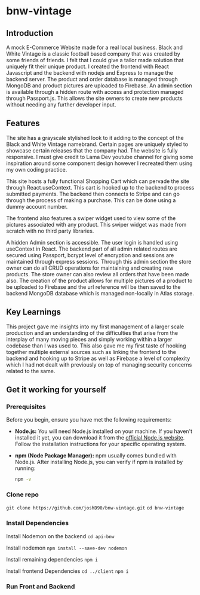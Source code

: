 # bnw-vintage
## Introduction
A mock E-Commerce Website made for a real local business.  Black and White Vintage is a classic football based company that was created by some friends of friends.  I felt that I could give a tailor made solution that uniquely fit their unique product.
I created the frontend with React Javascript and the backend with nodejs and Express to manage the backend server.  The product and order database is managed through MongoDB and product pictures are uploaded to Firebase.
An admin section is available through a hidden route with access and protection managed through Passport.js.  This allows the site owners to create new products without needing any further developer input.

## Features
The site has a grayscale stylished look to it adding to the concept of the Black and White Vintage namebrand.  Certain pages are uniquely styled to showcase certain releases that the company had.  The website is fully responsive.  I must give credit to Lama Dev youtube channel for giving some inspiration around some component design however I recreated them using my own coding practice.

This site hosts a fully functional Shopping Cart which can pervade the site through React.useContext.  This cart is hooked up to the backend to process submitted payments.  The backend then connects to Stripe and can go through the process of making a purchase.  This can be done using a dummy account number.

The frontend also features a swiper widget used to view some of the pictures associated with any product.  This swiper widget was made from scratch with no third party libraries.

A hidden Admin section is accessible.  The user login is handled using useContext in React.  The backend part of all admin related routes are secured using Passport, bcrypt level of encryption and sessions are maintained through express sessions.  Through this admin section the store owner can do all CRUD operations for maintaining and creating new products.  The store owner can also review all orders that have been made also.  The creation of the product allows for multiple pictures of a product to be uploaded to Firebase and the url reference will be then saved to the backend MongoDB database which is managed non-locally in Atlas storage.

## Key Learnings
This project gave me insights into my first management of a larger scale production and an understanding of the difficulties that arise from the interplay of many moving pieces and simply working within a larger codebase than I was used to.  This also gave me my first taste of hooking together multiple external sources such as linking the frontend to the backend and hooking up to Stripe as well as Firebase a level of complexity which I had not dealt with previously on top of managing security concerns related to the same.

## Get it working for yourself

### Prerequisites

Before you begin, ensure you have met the following requirements:

- **Node.js:** You will need Node.js installed on your machine. If you haven't installed it yet, you can download it from the [official Node.js website](https://nodejs.org/). Follow the installation instructions for your specific operating system.

- **npm (Node Package Manager):** npm usually comes bundled with Node.js. After installing Node.js, you can verify if npm is installed by running:

  ```bash
  npm -v

### Clone repo
`git clone https://github.com/joshD90/bnw-vintage.git`
`cd bnw-vintage`

### Install Dependencies

Install Nodemon on the backend
`cd api-bnw`

Install nodemon
`npm install --save-dev nodemon`

Install remaining dependencies
`npm i`

Install frontend Dependencies
`cd ../client`
`npm i`

### Run Front and Backend
  


